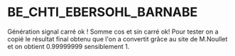 # BE_CHTI_EBERSOHL_BARNABE

Génération signal carré ok !
Somme cos et sin carré ok! Pour tester on a copié le résultat final obtenu que l'on a convertit grâce au site de M.Noullet et on obtient 0.99999999 sensiblement 1.




